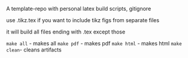 A template-repo with personal latex build scripts, gitignore

use .tikz.tex if you want to include tikz figs from separate files

it will build all files ending with .tex except those


``make all`` - makes all
``make pdf`` - makes pdf
``make html`` - makes html 
``make clean``- cleans artifacts


 
